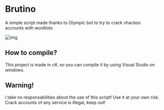 # Brutino
A simple script made thanks to Olympic bot to try to crack vhackos accounts with wordlists

![img](https://i.imgur.com/pRqQrP4.png)

## How to compile?
This project is made in c#, so you can compile it by using Visual Studio on windows.

## Warning!
I take no responsabilities about the use of this script! Use it at your own risk. Crack accounts of any service is illegal, keep out!
